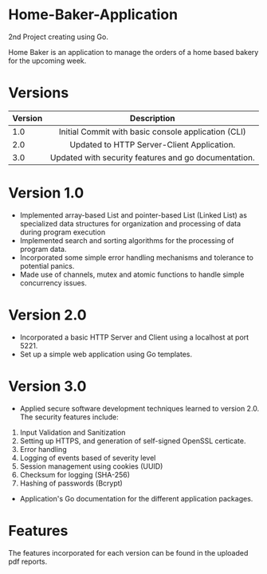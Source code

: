 # Home-Baker-Application
2nd Project creating using Go.

Home Baker is an application to manage the orders of a home based bakery for the upcoming week.


# Versions

| Version    |                        Description                       |
| ---------- | :------------------------------------------------------: |
| 1.0        |    Initial Commit with basic console application (CLI)   |
| 2.0        |    Updated to HTTP Server-Client Application.            |
| 3.0        |    Updated with security features and go documentation.  |

# Version 1.0

- Implemented array-based List and pointer-based List (Linked List) as specialized data structures for organization and processing of data during program execution
- Implemented search and sorting algorithms for the processing of program data.
- Incorporated some simple error handling mechanisms and tolerance to potential panics.
- Made use of channels, mutex and atomic functions to handle simple concurrency issues.

# Version 2.0

- Incorporated a basic HTTP Server and Client using a localhost at port 5221.
- Set up a simple web application using Go templates.

# Version 3.0
- Applied secure software development techniques learned to version 2.0. The security features include:
1. Input Validation and Sanitization
2. Setting up HTTPS, and generation of self-signed OpenSSL certicate.
3. Error handling 
4. Logging of events based of severity level
5. Session management using cookies (UUID)
6. Checksum for logging (SHA-256)
7. Hashing of passwords (Bcrypt)

- Application's Go documentation for the different application packages.

# Features
The features incorporated for each version can be found in the uploaded pdf reports.
